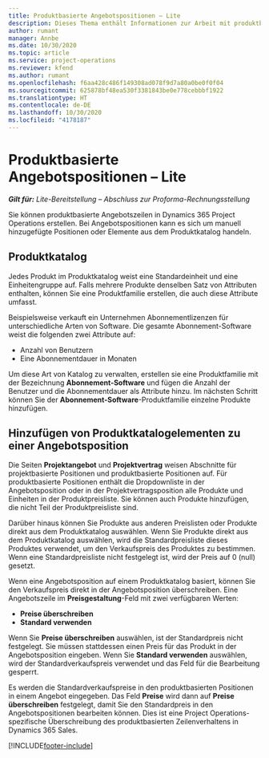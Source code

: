```yaml
---
title: Produktbasierte Angebotspositionen – Lite
description: Dieses Thema enthält Informationen zur Arbeit mit produktbasierten Angebotszeilen.
author: rumant
manager: Annbe
ms.date: 10/30/2020
ms.topic: article
ms.service: project-operations
ms.reviewer: kfend
ms.author: rumant
ms.openlocfilehash: f6aa428c486f149308ad078f9d7a80a0be0f0f04
ms.sourcegitcommit: 625878bf48ea530f3381843be0e778cebbbf1922
ms.translationtype: HT
ms.contentlocale: de-DE
ms.lasthandoff: 10/30/2020
ms.locfileid: "4178187"
---
```

# <a name="product-based-quote-lines-overview---lite"></a>Produktbasierte Angebotspositionen – Lite

_**Gilt für:** Lite-Bereitstellung – Abschluss zur Proforma-Rechnungsstellung_

Sie können produktbasierte Angebotszeilen in Dynamics 365 Project Operations erstellen. Bei Angebotspositionen kann es sich um manuell hinzugefügte Positionen oder Elemente aus dem Produktkatalog handeln.

## <a name="product-catalog"></a>Produktkatalog

Jedes Produkt im Produktkatalog weist eine Standardeinheit und eine Einheitengruppe auf. Falls mehrere Produkte denselben Satz von Attributen enthalten, können Sie eine Produktfamilie erstellen, die auch diese Attribute umfasst. 

Beispielsweise verkauft ein Unternehmen Abonnementlizenzen für unterschiedliche Arten von Software. Die gesamte Abonnement-Software weist die folgenden zwei Attribute auf:

- Anzahl von Benutzern
- Eine Abonnementdauer in Monaten

Um diese Art von Katalog zu verwalten, erstellen sie eine Produktfamilie mit der Bezeichnung **Abonnement-Software** und fügen die Anzahl der Benutzer und die Abonnementdauer als Attribute hinzu. Im nächsten Schritt können Sie der **Abonnement-Software**-Produktfamilie einzelne Produkte hinzufügen.

## <a name="add-product-catalog-items-to-a-project-quote"></a>Hinzufügen von Produktkatalogelementen zu einer Angebotsposition

Die Seiten **Projektangebot** und **Projektvertrag** weisen Abschnitte für projektbasierte Positionen und produktbasierte Positionen auf. Für produktbasierte Positionen enthält die Dropdownliste in der Angebotsposition oder in der Projektvertragsposition alle Produkte und Einheiten in der Produktpreisliste. Sie können auch Produkte hinzufügen, die nicht Teil der Produktpreisliste sind.

Darüber hinaus können Sie Produkte aus anderen Preislisten oder Produkte direkt aus dem Produktkatalog auswählen. Wenn Sie Produkte direkt aus dem Produktkatalog auswählen, wird die Standardpreisliste dieses Produktes verwendet, um den Verkaufspreis des Produktes zu bestimmen. Wenn eine Standardpreisliste nicht festgelegt ist, wird der Preis auf 0 (null) gesetzt.

Wenn eine Angebotsposition auf einem Produktkatalog basiert, können Sie den Verkaufspreis direkt in der Angebotsposition überschreiben. Eine Angebotszeile im **Preisgestaltung**-Feld mit zwei verfügbaren Werten:

- **Preise überschreiben**
- **Standard verwenden**

Wenn Sie **Preise überschreiben** auswählen, ist der Standardpreis nicht festgelegt. Sie müssen stattdessen einen Preis für das Produkt in der Angebotsposition eingeben. Wenn Sie **Standard verwenden** auswählen, wird der Standardverkaufspreis verwendet und das Feld für die Bearbeitung gesperrt.

Es werden die Standardverkaufspreise in den produktbasierten Positionen in einem Angebot eingegeben. Das Feld **Preise** wird dann auf **Preise überschreiben** festgelegt, damit Sie den Standardpreis in den Angebotspositionen bearbeiten können. Dies ist eine Project Operations-spezifische Überschreibung des produktbasierten Zeilenverhaltens in Dynamics 365 Sales.


[!INCLUDE[footer-include](../../includes/footer-banner.md)]